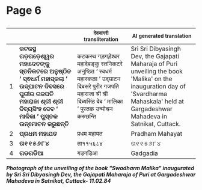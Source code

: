 # Page 6
## 
| | | <sub>देवनागरी transliteration</sub> | <sub>AI generated translation</sub> |
| --- | --- | --- | ---|
| 1 | **କଟକସ୍ଥ ଗଡ଼ଗଡ଼େଶ୍ୱର ମହାଦେବଙ୍କୁ ସ୍ତନିକଟରେ ଅନୁଷ୍ଠିତ ‘ ସ୍ଵଧର୍ମ ମହାସ୍କଲା ’ ଉଦ୍‌ଘାଟନ ଦିବସରେ ପୁରୀର ଗଜପତି ମହାରାଜା ଶ୍ରୀ ଶ୍ରୀ ଦିବ୍ୟସିଂହ ଦେବ ‘ ମାଳିକା ’ ପୁସ୍ତକ ଉନ୍ମୋଚନ କରୁଛନ୍ତି** | कटकस्थ गड़गड़ेश्वर महादेबङ्कु स्तनिकटरे अनुष्ठित ‘ स्वधर्म महास्कळा ’ उद्‌घाटन दिबसरे पुरीर गजपति महाराजा श्री श्री दिब्यसिंह देब ‘ मालिका ’ पुस्तक उन्मोचन करुछन्ति | Sri Sri Dibyasingh Dev, the Gajapati Maharaja of Puri unveiling the book &#39;Malika&#39; on the inauguration day of &#39;Svardharma Mahaskala&#39; held at Gargadeshwar Mahadeva in Satnikat, Cuttack. | <!-- Block 2 -->
| 2 | **ପ୍ରଧମ ମହାଯତ** | प्रधम महायत | Pradham Mahayat | <!-- Block 1 -->
| 3 | **ତା୧୧୫୬୮୪** | ता११५६८४ | ତା୧୧୫୬୮୪ | <!-- Block 2 -->
| 4 | **ଗଡଗଡିଆ** | गडगडिआ | Gadgadia | <!-- Block 1 -->
<!-- Section [2], [1],  -->
<!-- Placeholder for translation. Place text between the underscores(_) and with no leading or trailing spaces. -->
**_Photograph of the unveiling of the book "Swadharm Malika" inaugurated by Sri Sri Dibyasingh Dev, the Gajapati Maharaja of Puri at Gargadeshwar Mahadeva in Satnikat, Cuttack- 11.02.84_**
